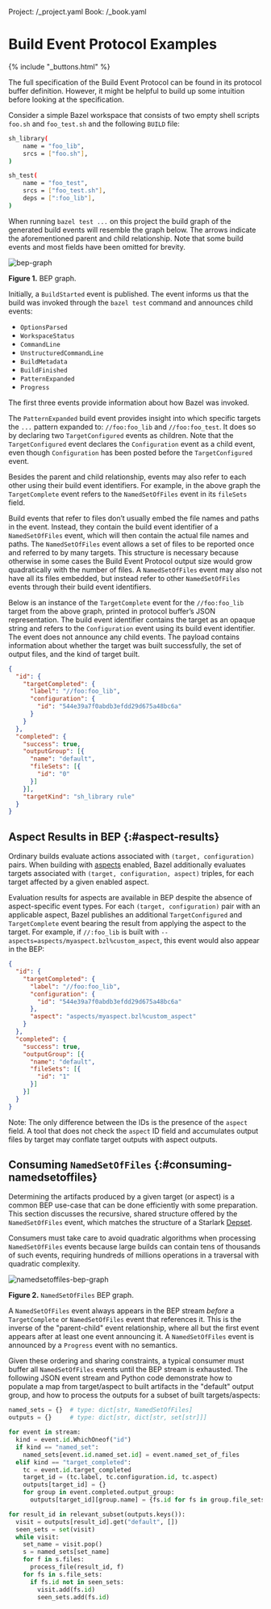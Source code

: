 Project: /_project.yaml
Book: /_book.yaml

# Build Event Protocol Examples

{% include "_buttons.html" %}

The full specification of the Build Event Protocol can be found in its protocol
buffer definition. However, it might be helpful to build up some intuition
before looking at the specification.

Consider a simple Bazel workspace that consists of two empty shell scripts
`foo.sh` and `foo_test.sh` and the following `BUILD` file:

```bash
sh_library(
    name = "foo_lib",
    srcs = ["foo.sh"],
)

sh_test(
    name = "foo_test",
    srcs = ["foo_test.sh"],
    deps = [":foo_lib"],
)
```

When running `bazel test ...` on this project the build graph of the generated
build events will resemble the graph below. The arrows indicate the
aforementioned parent and child relationship. Note that some build events and
most fields have been omitted for brevity.

![bep-graph](/docs/images/bep-graph.png "BEP graph")

**Figure 1.** BEP graph.

Initially, a `BuildStarted` event is published. The event informs us that the
build was invoked through the `bazel test` command and announces child events:

* `OptionsParsed`
* `WorkspaceStatus`
* `CommandLine`
* `UnstructuredCommandLine`
* `BuildMetadata`
* `BuildFinished`
* `PatternExpanded`
* `Progress`

The first three events provide information about how Bazel was invoked.

The `PatternExpanded` build event provides insight
into which specific targets the `...` pattern expanded to:
`//foo:foo_lib` and `//foo:foo_test`. It does so by declaring two
`TargetConfigured` events as children. Note that the `TargetConfigured` event
declares the `Configuration` event as a child event, even though `Configuration`
has been posted before the `TargetConfigured` event.

Besides the parent and child relationship, events may also refer to each other
using their build event identifiers. For example, in the above graph the
`TargetComplete` event refers to the `NamedSetOfFiles` event in its `fileSets`
field.

Build events that refer to files don’t usually embed the file
names and paths in the event. Instead, they contain the build event identifier
of a `NamedSetOfFiles` event, which will then contain the actual file names and
paths. The `NamedSetOfFiles` event allows a set of files to be reported once and
referred to by many targets. This structure is necessary because otherwise in
some cases the Build Event Protocol output size would grow quadratically with
the number of files. A `NamedSetOfFiles` event may also not have all its files
embedded, but instead refer to other `NamedSetOfFiles` events through their
build event identifiers.

Below is an instance of the `TargetComplete` event for the `//foo:foo_lib`
target from the above graph, printed in protocol buffer’s JSON representation.
The build event identifier contains the target as an opaque string and refers to
the `Configuration` event using its build event identifier. The event does not
announce any child events. The payload contains information about whether the
target was built successfully, the set of output files, and the kind of target
built.

```json
{
  "id": {
    "targetCompleted": {
      "label": "//foo:foo_lib",
      "configuration": {
        "id": "544e39a7f0abdb3efdd29d675a48bc6a"
      }
    }
  },
  "completed": {
    "success": true,
    "outputGroup": [{
      "name": "default",
      "fileSets": [{
        "id": "0"
      }]
    }],
    "targetKind": "sh_library rule"
  }
}
```

## Aspect Results in BEP {:#aspect-results}

Ordinary builds evaluate actions associated with `(target, configuration)`
pairs. When building with [aspects](/extending/aspects) enabled, Bazel
additionally evaluates targets associated with `(target, configuration,
aspect)` triples, for each target affected by a given enabled aspect.

Evaluation results for aspects are available in BEP despite the absence of
aspect-specific event types. For each `(target, configuration)` pair with an
applicable aspect, Bazel publishes an additional `TargetConfigured` and
`TargetComplete` event bearing the result from applying the aspect to the
target. For example, if `//:foo_lib` is built with
`--aspects=aspects/myaspect.bzl%custom_aspect`, this event would also appear in
the BEP:

```json
{
  "id": {
    "targetCompleted": {
      "label": "//foo:foo_lib",
      "configuration": {
        "id": "544e39a7f0abdb3efdd29d675a48bc6a"
      },
      "aspect": "aspects/myaspect.bzl%custom_aspect"
    }
  },
  "completed": {
    "success": true,
    "outputGroup": [{
      "name": "default",
      "fileSets": [{
        "id": "1"
      }]
    }]
  }
}
```

Note: The only difference between the IDs is the presence of the `aspect`
field. A tool that does not check the `aspect` ID field and accumulates output
files by target may conflate target outputs with aspect outputs.

## Consuming `NamedSetOfFiles` {:#consuming-namedsetoffiles}

Determining the artifacts produced by a given target (or aspect) is a common
BEP use-case that can be done efficiently with some preparation. This section
discusses the recursive, shared structure offered by the `NamedSetOfFiles`
event, which matches the structure of a Starlark [Depset](/extending/depsets).

Consumers must take care to avoid quadratic algorithms when processing
`NamedSetOfFiles` events because large builds can contain tens of thousands of
such events, requiring hundreds of millions operations in a traversal with
quadratic complexity.

![namedsetoffiles-bep-graph](/docs/images/namedsetoffiles-bep-graph.png "NamedSetOfFiles BEP graph")

**Figure 2.** `NamedSetOfFiles` BEP graph.

A `NamedSetOfFiles` event always appears in the BEP stream *before* a
`TargetComplete` or `NamedSetOfFiles` event that references it. This is the
inverse of the "parent-child" event relationship, where all but the first event
appears after at least one event announcing it. A `NamedSetOfFiles` event is
announced by a `Progress` event with no semantics.

Given these ordering and sharing constraints, a typical consumer must buffer all
`NamedSetOfFiles` events until the BEP stream is exhausted. The following JSON
event stream and Python code demonstrate how to populate a map from
target/aspect to built artifacts in the "default" output group, and how to
process the outputs for a subset of built targets/aspects:

```python
named_sets = {}  # type: dict[str, NamedSetOfFiles]
outputs = {}     # type: dict[str, dict[str, set[str]]]

for event in stream:
  kind = event.id.WhichOneof("id")
  if kind == "named_set":
    named_sets[event.id.named_set.id] = event.named_set_of_files
  elif kind == "target_completed":
    tc = event.id.target_completed
    target_id = (tc.label, tc.configuration.id, tc.aspect)
    outputs[target_id] = {}
    for group in event.completed.output_group:
      outputs[target_id][group.name] = {fs.id for fs in group.file_sets}

for result_id in relevant_subset(outputs.keys()):
  visit = outputs[result_id].get("default", [])
  seen_sets = set(visit)
  while visit:
    set_name = visit.pop()
    s = named_sets[set_name]
    for f in s.files:
      process_file(result_id, f)
    for fs in s.file_sets:
      if fs.id not in seen_sets:
        visit.add(fs.id)
        seen_sets.add(fs.id)
```
